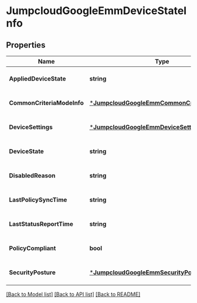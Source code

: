 # JumpcloudGoogleEmmDeviceStateInfo

## Properties
Name | Type | Description | Notes
------------ | ------------- | ------------- | -------------
**AppliedDeviceState** | **string** |  | [optional] [default to null]
**CommonCriteriaModeInfo** | [***JumpcloudGoogleEmmCommonCriteriaModeInfo**](jumpcloud.google_emm.CommonCriteriaModeInfo.md) |  | [optional] [default to null]
**DeviceSettings** | [***JumpcloudGoogleEmmDeviceSettings**](jumpcloud.google_emm.DeviceSettings.md) |  | [optional] [default to null]
**DeviceState** | **string** |  | [optional] [default to null]
**DisabledReason** | **string** |  | [optional] [default to null]
**LastPolicySyncTime** | **string** |  | [optional] [default to null]
**LastStatusReportTime** | **string** |  | [optional] [default to null]
**PolicyCompliant** | **bool** |  | [optional] [default to null]
**SecurityPosture** | [***JumpcloudGoogleEmmSecurityPosture**](jumpcloud.google_emm.SecurityPosture.md) |  | [optional] [default to null]

[[Back to Model list]](../README.md#documentation-for-models) [[Back to API list]](../README.md#documentation-for-api-endpoints) [[Back to README]](../README.md)


